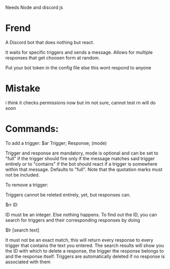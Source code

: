 Needs Node and discord js

# Frend
A Discord bot that does nothing but react.

It waits for specific triggers and sends a message. Allows for multiple responses that get choosen form at random.

Put your bot token in the config file else this wont respond to anyone

# Mistake

i think it checks permissions now but im not sure, cannot test rn will do soon

# Commands:

To add a trigger: 
$ar Trigger; Response; (mode)

Trigger and response are mandatory, mode is optional and can be set to "full" if the trigger should fire only if the message matches said trigger entirely or to "contains" if the bot should react if a trigger is somewhere within that message. Defaults to "full". Note that the quotation marks must not be included.

To remove a trigger: 

Triggers cannot be releted entirely, yet, but responses can. 

$rr ID

ID must be an integer. Else nothing happens. To find out the ID, you can search for triggers and their corresponding responses by doing

$lr [search text]

It must not be an exact match, this will return every response to every trigger that contains the text you entered.
The search results will show you the ID with which to delete a response, the trigger the response belongs to and the response itself. Triggers are automatically deleted if no response is associated with them
